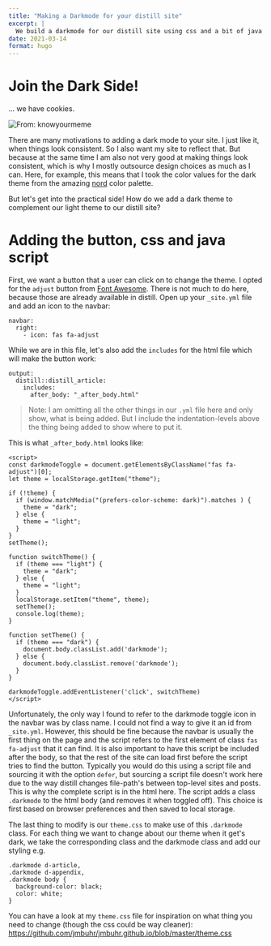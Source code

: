 ```yaml
---
title: "Making a Darkmode for your distill site"
excerpt: |
  We build a darkmode for our distill site using css and a bit of java script.
date: 2021-03-14
format: hugo
---
```




# Join the Dark Side!

... we have cookies.

![From:
[knowyourmeme](https://knowyourmeme.com/photos/954929-come-to-the-dark-side)](cookies-featured.png)

There are many motivations to adding a dark mode to your site. I just
like it, when things look consistent. So I also want my site to reflect
that. But because at the same time I am also not very good at making
things look consistent, which is why I mostly outsource design choices
as much as I can. Here, for example, this means that I took the color
values for the dark theme from the amazing
[nord](https://www.nordtheme.com/) color palette.

But let's get into the practical side! How do we add a dark theme to
complement our light theme to our distill site?

# Adding the button, css and java script

First, we want a button that a user can click on to change the theme. I
opted for the `adjust` button from [Font
Awesome](https://fontawesome.com/). There is not much to do here,
because those are already available in distill. Open up your `_site.yml`
file and add an icon to the navbar:

    navbar:
      right:
        - icon: fas fa-adjust

While we are in this file, let's also add the `includes` for the html
file which will make the button work:

    output:
      distill::distill_article:
        includes:
          after_body: "_after_body.html"

> Note: I am omitting all the other things in our `.yml` file here and
> only show, what is being added. But I include the indentation-levels
> above the thing being added to show where to put it.

This is what `_after_body.html` looks like:

    <script>
    const darkmodeToggle = document.getElementsByClassName("fas fa-adjust")[0];
    let theme = localStorage.getItem("theme");

    if (!theme) {
      if (window.matchMedia("(prefers-color-scheme: dark)").matches ) {
        theme = "dark";
      } else {
        theme = "light";
      }
    }
    setTheme();

    function switchTheme() {
      if (theme === "light") {
        theme = "dark";
      } else {
        theme = "light";
      }
      localStorage.setItem("theme", theme);
      setTheme();
      console.log(theme);
    }

    function setTheme() {
      if (theme === "dark") {
        document.body.classList.add('darkmode');
      } else {
        document.body.classList.remove('darkmode');
      }
    }

    darkmodeToggle.addEventListener('click', switchTheme)
    </script>

Unfortunately, the only way I found to refer to the darkmode toggle icon
in the navbar was by class name. I could not find a way to give it an id
from `_site.yml`. However, this should be fine because the navbar is
usually the first thing on the page and the script refers to the first
element of class `fas fa-adjust` that it can find. It is also important
to have this script be included after the body, so that the rest of the
site can load first before the script tries to find the button.
Typically you would do this using a script file and sourcing it with the
option `defer`, but sourcing a script file doesn't work here due to the
way distill changes file-path's between top-level sites and posts. This
is why the complete script is in the html here. The script adds a class
`.darkmode` to the html body (and removes it when toggled off). This
choice is first based on browser preferences and then saved to local
storage.

The last thing to modify is our `theme.css` to make use of this
`.darkmode` class. For each thing we want to change about our theme when
it get's dark, we take the corresponding class and the darkmode class
and add our styling e.g.

    .darkmode d-article,
    .darkmode d-appendix,
    .darkmode body {
      background-color: black;
      color: white;
    }

You can have a look at my `theme.css` file for inspiration on what thing
you need to change (though the css could be way cleaner):
<https://github.com/jmbuhr/jmbuhr.github.io/blob/master/theme.css>
